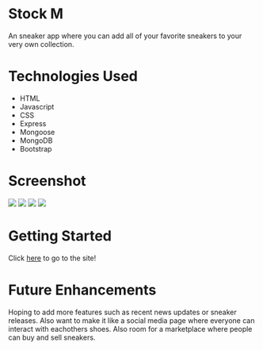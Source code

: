 # Stock M

An sneaker app where you can add all of your favorite sneakers to your very own collection.

# Technologies Used

- HTML 
- Javascript
- CSS
- Express
- Mongoose
- MongoDB
- Bootstrap

# Screenshot

![](/Stock-M%20copy/public/img/StockM1.png)
![](/Stock-M%20copy/public/img/StockM2.png)
![](/Stock-M%20copy/public/img/StockMMobile1.png)
![](/Stock-M%20copy/public/img/StockMMobile2.png)


# Getting Started

Click [here](https://stock-m1.herokuapp.com/) to go to the site! 

# Future Enhancements

Hoping to add more features such as recent news updates or sneaker releases. Also want to make it like a social media page where everyone can interact with eachothers shoes. Also room for a marketplace where people can buy and sell sneakers.

